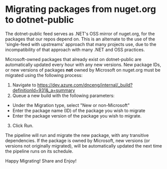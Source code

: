 # Migrating packages from nuget.org to dotnet-public

The dotnet-public feed serves as .NET's OSS mirror of nuget.org, for the packages that our repos depend on. This is an alternate to the use of the 'single-feed with upstreams' approach that many projects use, due to the incompatibility of that approach with many .NET and OSS practices.

Microsoft-owned packages that already exist on dotnet-public are automatically updated every hour with any new versions. New package IDs, or new versions of packages **not** owned by Microsoft on nuget.org must be migrated using the following process:

1. Navigate to https://dev.azure.com/dnceng/internal/_build?definitionId=931&_a=summary
2. Queue a new build with the following parameters:
  - Under the Migration type, select "New or non-Microsoft"
  - Enter the package name (ID) of the package you wish to migrate
  - Enter the package version of the package you wish to migrate.
3. Click Run.

The pipeline will run and migrate the new package, with any transitive dependencies. If the package is owned by Microsoft, new versions (or versions not originally migrated), will be automatically updated the next time the pipeline runs on its schedule.

Happy Migrating! Share and Enjoy!

